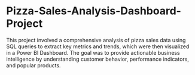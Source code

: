# Pizza-Sales-Analysis-Dashboard-Project
This project involved a comprehensive analysis of pizza sales data using SQL queries to extract key metrics and trends, which were then visualized in a Power BI Dashboard. The goal was to provide actionable business intelligence by understanding customer behavior, performance indicators, and popular products.
